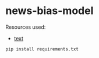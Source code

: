 # news-bias-model

Resources used:
- [text](https://github.com/AndyTheFactory/newspaper4k)

```
pip install requirements.txt
```